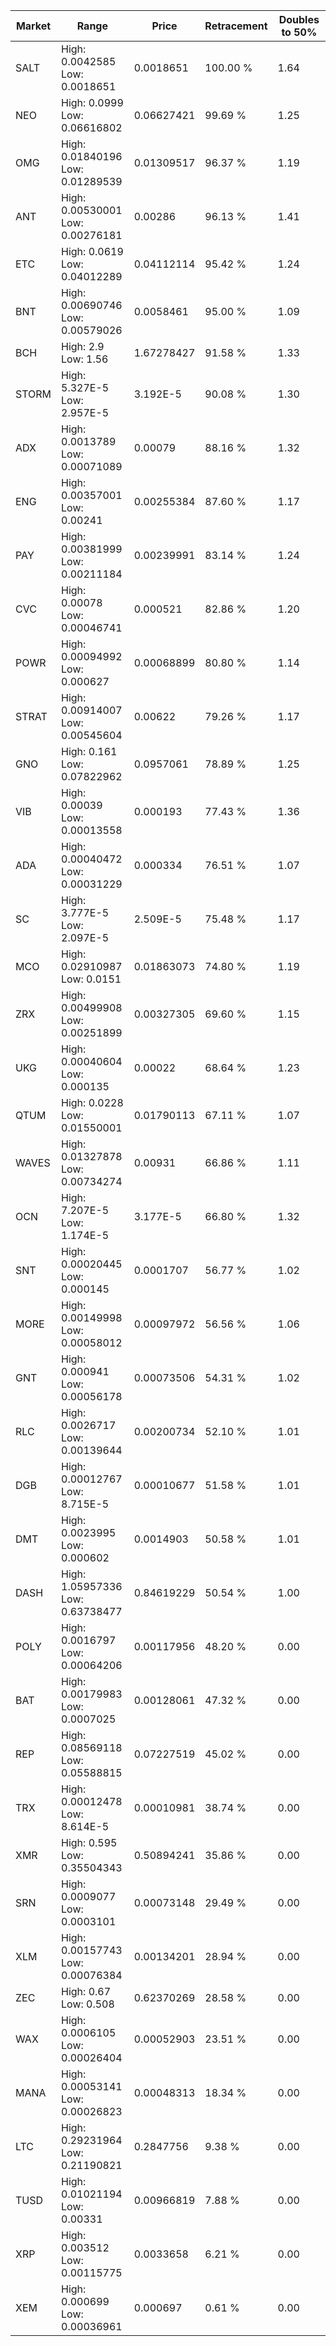 | Market | Range | Price| Retracement | Doubles to 50% |
| --- | --- | --- | --- | --- |
| SALT | High: 0.0042585<br />Low: 0.0018651 | 0.0018651 | 100.00 % | 1.64 |
| NEO | High: 0.0999<br />Low: 0.06616802 | 0.06627421 | 99.69 % | 1.25 |
| OMG | High: 0.01840196<br />Low: 0.01289539 | 0.01309517 | 96.37 % | 1.19 |
| ANT | High: 0.00530001<br />Low: 0.00276181 | 0.00286 | 96.13 % | 1.41 |
| ETC | High: 0.0619<br />Low: 0.04012289 | 0.04112114 | 95.42 % | 1.24 |
| BNT | High: 0.00690746<br />Low: 0.00579026 | 0.0058461 | 95.00 % | 1.09 |
| BCH | High: 2.9<br />Low: 1.56 | 1.67278427 | 91.58 % | 1.33 |
| STORM | High: 5.327E-5<br />Low: 2.957E-5 | 3.192E-5 | 90.08 % | 1.30 |
| ADX | High: 0.0013789<br />Low: 0.00071089 | 0.00079 | 88.16 % | 1.32 |
| ENG | High: 0.00357001<br />Low: 0.00241 | 0.00255384 | 87.60 % | 1.17 |
| PAY | High: 0.00381999<br />Low: 0.00211184 | 0.00239991 | 83.14 % | 1.24 |
| CVC | High: 0.00078<br />Low: 0.00046741 | 0.000521 | 82.86 % | 1.20 |
| POWR | High: 0.00094992<br />Low: 0.000627 | 0.00068899 | 80.80 % | 1.14 |
| STRAT | High: 0.00914007<br />Low: 0.00545604 | 0.00622 | 79.26 % | 1.17 |
| GNO | High: 0.161<br />Low: 0.07822962 | 0.0957061 | 78.89 % | 1.25 |
| VIB | High: 0.00039<br />Low: 0.00013558 | 0.000193 | 77.43 % | 1.36 |
| ADA | High: 0.00040472<br />Low: 0.00031229 | 0.000334 | 76.51 % | 1.07 |
| SC | High: 3.777E-5<br />Low: 2.097E-5 | 2.509E-5 | 75.48 % | 1.17 |
| MCO | High: 0.02910987<br />Low: 0.0151 | 0.01863073 | 74.80 % | 1.19 |
| ZRX | High: 0.00499908<br />Low: 0.00251899 | 0.00327305 | 69.60 % | 1.15 |
| UKG | High: 0.00040604<br />Low: 0.000135 | 0.00022 | 68.64 % | 1.23 |
| QTUM | High: 0.0228<br />Low: 0.01550001 | 0.01790113 | 67.11 % | 1.07 |
| WAVES | High: 0.01327878<br />Low: 0.00734274 | 0.00931 | 66.86 % | 1.11 |
| OCN | High: 7.207E-5<br />Low: 1.174E-5 | 3.177E-5 | 66.80 % | 1.32 |
| SNT | High: 0.00020445<br />Low: 0.000145 | 0.0001707 | 56.77 % | 1.02 |
| MORE | High: 0.00149998<br />Low: 0.00058012 | 0.00097972 | 56.56 % | 1.06 |
| GNT | High: 0.000941<br />Low: 0.00056178 | 0.00073506 | 54.31 % | 1.02 |
| RLC | High: 0.0026717<br />Low: 0.00139644 | 0.00200734 | 52.10 % | 1.01 |
| DGB | High: 0.00012767<br />Low: 8.715E-5 | 0.00010677 | 51.58 % | 1.01 |
| DMT | High: 0.0023995<br />Low: 0.000602 | 0.0014903 | 50.58 % | 1.01 |
| DASH | High: 1.05957336<br />Low: 0.63738477 | 0.84619229 | 50.54 % | 1.00 |
| POLY | High: 0.0016797<br />Low: 0.00064206 | 0.00117956 | 48.20 % | 0.00 |
| BAT | High: 0.00179983<br />Low: 0.0007025 | 0.00128061 | 47.32 % | 0.00 |
| REP | High: 0.08569118<br />Low: 0.05588815 | 0.07227519 | 45.02 % | 0.00 |
| TRX | High: 0.00012478<br />Low: 8.614E-5 | 0.00010981 | 38.74 % | 0.00 |
| XMR | High: 0.595<br />Low: 0.35504343 | 0.50894241 | 35.86 % | 0.00 |
| SRN | High: 0.0009077<br />Low: 0.0003101 | 0.00073148 | 29.49 % | 0.00 |
| XLM | High: 0.00157743<br />Low: 0.00076384 | 0.00134201 | 28.94 % | 0.00 |
| ZEC | High: 0.67<br />Low: 0.508 | 0.62370269 | 28.58 % | 0.00 |
| WAX | High: 0.0006105<br />Low: 0.00026404 | 0.00052903 | 23.51 % | 0.00 |
| MANA | High: 0.00053141<br />Low: 0.00026823 | 0.00048313 | 18.34 % | 0.00 |
| LTC | High: 0.29231964<br />Low: 0.21190821 | 0.2847756 | 9.38 % | 0.00 |
| TUSD | High: 0.01021194<br />Low: 0.00331 | 0.00966819 | 7.88 % | 0.00 |
| XRP | High: 0.003512<br />Low: 0.00115775 | 0.0033658 | 6.21 % | 0.00 |
| XEM | High: 0.000699<br />Low: 0.00036961 | 0.000697 | 0.61 % | 0.00 |
